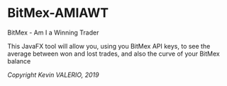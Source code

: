 # BitMex-AMIAWT

BitMex - Am I a Winning Trader

This JavaFX tool will allow you, using you BitMex API keys, to see the average between won and lost trades, and also the curve of your BitMex balance

*Copyright Kevin VALERIO, 2019*
